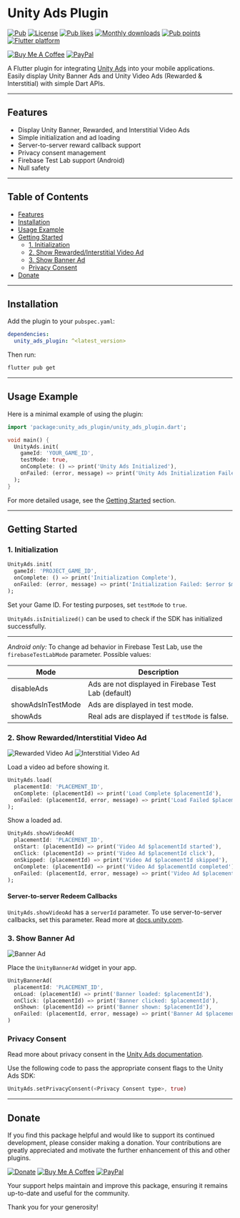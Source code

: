 # Unity Ads Plugin

[![Pub](https://img.shields.io/pub/v/unity_ads_plugin.svg)](https://pub.dev/packages/unity_ads_plugin)
[![License](https://img.shields.io/github/license/pavelzaichyk/flutter_unity_ads)](https://github.com/pavelzaichyk/flutter_unity_ads/blob/master/LICENSE)
[![Pub likes](https://badgen.net/pub/likes/unity_ads_plugin)](https://pub.dev/packages/unity_ads_plugin/score)
[![Monthly downloads](https://badgen.net/pub/dm/unity_ads_plugin)](https://pub.dev/packages/unity_ads_plugin/score)
[![Pub points](https://badgen.net/pub/points/unity_ads_plugin)](https://pub.dev/packages/unity_ads_plugin/score)
[![Flutter platform](https://badgen.net/pub/flutter-platform/unity_ads_plugin)](https://pub.dev/packages/unity_ads_plugin)

[![Buy Me A Coffee](https://img.shields.io/badge/Donate-Buy%20me%20a%20coffee-FFDD00?logo=buymeacoffee)](https://www.buymeacoffee.com/rebeloid)
[![PayPal](https://img.shields.io/badge/Donate-PayPal-066BB7?logo=paypal)](https://paypal.me/pavelzaichyk)

A Flutter plugin for integrating [Unity Ads](https://docs.unity.com/ads/UnityAdsHome.htm) into your mobile applications. Easily display Unity Banner Ads and Unity Video Ads (Rewarded & Interstitial) with simple Dart APIs.

---

## Features

- Display Unity Banner, Rewarded, and Interstitial Video Ads
- Simple initialization and ad loading
- Server-to-server reward callback support
- Privacy consent management
- Firebase Test Lab support (Android)
- Null safety

---

## Table of Contents

- [Features](#features)
- [Installation](#installation)
- [Usage Example](#usage-example)
- [Getting Started](#getting-started)
  - [1. Initialization](#1-initialization)
  - [2. Show Rewarded/Interstitial Video Ad](#2-show-rewardedinterstitial-video-ad)
  - [3. Show Banner Ad](#3-show-banner-ad)
  - [Privacy Consent](#privacy-consent)
- [Donate](#donate)

---

## Installation

Add the plugin to your `pubspec.yaml`:

```yaml
dependencies:
  unity_ads_plugin: ^<latest_version>
```

Then run:

```sh
flutter pub get
```

---

## Usage Example

Here is a minimal example of using the plugin:

```dart
import 'package:unity_ads_plugin/unity_ads_plugin.dart';

void main() {
  UnityAds.init(
    gameId: 'YOUR_GAME_ID',
    testMode: true,
    onComplete: () => print('Unity Ads Initialized'),
    onFailed: (error, message) => print('Unity Ads Initialization Failed: $error $message'),
  );
}
```

For more detailed usage, see the [Getting Started](#getting-started) section.

---

## Getting Started

### 1. Initialization

```dart
UnityAds.init(
  gameId: 'PROJECT_GAME_ID',
  onComplete: () => print('Initialization Complete'),
  onFailed: (error, message) => print('Initialization Failed: $error $message'),
);
```

Set your Game ID.
For testing purposes, set `testMode` to `true`.

`UnityAds.isInitialized()` can be used to check if the SDK has initialized successfully.

---

_Android only:_ To change ad behavior in Firebase Test Lab, use the `firebaseTestLabMode` parameter. Possible values:

| Mode              | Description                                              |
|-------------------|----------------------------------------------------------|
| disableAds        | Ads are not displayed in Firebase Test Lab (default)     |
| showAdsInTestMode | Ads are displayed in test mode.                          |
| showAds           | Real ads are displayed if `testMode` is false.           |

### 2. Show Rewarded/Interstitial Video Ad

![Rewarded Video Ad](https://i.giphy.com/media/InPCZIuZspVEfmTGga/giphy.gif "Rewarded Video Ad")
![Interstitial Video Ad](https://i.giphy.com/media/8wEtgrnfLNqUY4mllS/giphy.gif "Interstitial Video Ad")

Load a video ad before showing it.

```dart
UnityAds.load(
  placementId: 'PLACEMENT_ID',
  onComplete: (placementId) => print('Load Complete $placementId'),
  onFailed: (placementId, error, message) => print('Load Failed $placementId: $error $message'),
);
```

Show a loaded ad.

```dart
UnityAds.showVideoAd(
  placementId: 'PLACEMENT_ID',
  onStart: (placementId) => print('Video Ad $placementId started'),
  onClick: (placementId) => print('Video Ad $placementId click'),
  onSkipped: (placementId) => print('Video Ad $placementId skipped'),
  onComplete: (placementId) => print('Video Ad $placementId completed'),
  onFailed: (placementId, error, message) => print('Video Ad $placementId failed: $error $message'),
);
```

#### Server-to-server Redeem Callbacks

`UnityAds.showVideoAd` has a `serverId` parameter. To use server-to-server callbacks, set this parameter. Read more at [docs.unity.com](https://docs.unity.com/ads/ImplementingS2SRedeemCallbacks.htm).

### 3. Show Banner Ad

![Banner Ad](https://i.giphy.com/media/aQvnz1i8xn6EWO5bo0/giphy.gif "Banner Ad")

Place the `UnityBannerAd` widget in your app.

```dart
UnityBannerAd(
  placementId: 'PLACEMENT_ID',
  onLoad: (placementId) => print('Banner loaded: $placementId'),
  onClick: (placementId) => print('Banner clicked: $placementId'),
  onShown: (placementId) => print('Banner shown: $placementId'),
  onFailed: (placementId, error, message) => print('Banner Ad $placementId failed: $error $message'),
)
```

### Privacy Consent

Read more about privacy consent in the [Unity Ads documentation](https://docs.unity.com/ads/ImplementingDataPrivacy.html).

Use the following code to pass the appropriate consent flags to the Unity Ads SDK:

```dart
UnityAds.setPrivacyConsent(<Privacy Consent type>, true)
```

---

## Donate

If you find this package helpful and would like to support its continued development, please consider making a donation. Your contributions are greatly appreciated and motivate the further enhancement of this and other plugins.

[![Donate](https://www.paypalobjects.com/en_US/PL/i/btn/btn_donateCC_LG.gif)](https://www.paypal.com/donate/?hosted_button_id=QE4E8RX8FW6P4)
[![Buy Me A Coffee](https://img.buymeacoffee.com/button-api/?text=Buy%20me%20a%20coffee&emoji=&slug=rebeloid&button_colour=FFDD00&font_colour=000000&font_family=Cookie&outline_colour=000000&coffee_colour=ffffff)](https://www.buymeacoffee.com/rebeloid)
[![PayPal](https://img.shields.io/badge/Donate-PayPal-066BB7?logo=paypal)](https://paypal.me/pavelzaichyk)

Your support helps maintain and improve this package, ensuring it remains up-to-date and useful for the community.

Thank you for your generosity!